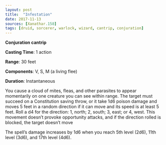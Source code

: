 ```yaml
---
layout: post
title:  "Infestation"
date: 2017-11-13
sources: [Xanathar.158]
tags: [druid, sorcerer, warlock, wizard, cantrip, conjuration]
---
```


**Conjuration cantrip**

**Casting Time**: 1 action

**Range**: 30 feet

**Components**: V, S, M (a living flee)

**Duration**: Instantaneous

You cause a cloud of mites, fleas, and other parasites to appear momentarily on one creature you can see within range. The target must succeed on a Constitution saving throw, or it take 1d6 poison damage and moves 5 feet in a random direction if it can move and its speed is at least 5 feet. Roll a d4 for the direction: 1, north; 2, south; 3, east; or 4, west. This movement doesn’t provoke opportunity attacks, and if the direction rolled is blocked, the target doesn’t move

The spell’s damage increases by 1d6 when you reach 5th level (2d6), 11th level (3d6), and 17th level (4d6).

